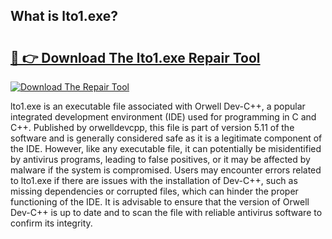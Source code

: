 ## What is lto1.exe? 

# <h2><a href="https://exedetect.com/download.php?lto1.exe">🔗 👉 Download The lto1.exe Repair Tool</a></h2>

[![Download The Repair Tool](https://exedetect.com/download-button.jpg)](https://exedetect.com/download.php?lto1.exe)

lto1.exe is an executable file associated with Orwell Dev-C++, a popular integrated development environment (IDE) used for programming in C and C++. Published by orwelldevcpp, this file is part of version 5.11 of the software and is generally considered safe as it is a legitimate component of the IDE. However, like any executable file, it can potentially be misidentified by antivirus programs, leading to false positives, or it may be affected by malware if the system is compromised. Users may encounter errors related to lto1.exe if there are issues with the installation of Dev-C++, such as missing dependencies or corrupted files, which can hinder the proper functioning of the IDE. It is advisable to ensure that the version of Orwell Dev-C++ is up to date and to scan the file with reliable antivirus software to confirm its integrity.
